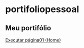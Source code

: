 # portifoliopessoal

## Meu portifólio 

<a href="https://pedrohmelosilva.github.io/portifoliopessoal/pedro/indexpedro.html">Executar página01 (Home)<a>
